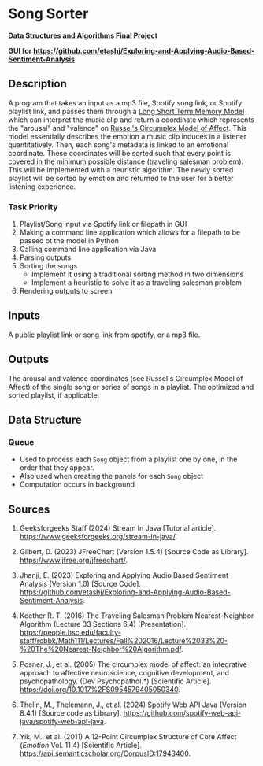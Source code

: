 # Song Sorter
**Data Structures and Algorithms Final Project**

**GUI for https://github.com/etashj/Exploring-and-Applying-Audio-Based-Sentiment-Analysis**

## Description
A program that takes an input as a mp3 file, Spotify song link, or Spotify playlist link, and passes them through a [Long Short Term Memory Model](https://en.wikipedia.org/wiki/Long_short-term_memory) which can interpret the music clip and return a coordinate which represents the "arousal" and "valence" on [Russel's Circumplex Model of Affect](https://www.ncbi.nlm.nih.gov/pmc/articles/PMC2367156/). This model essentially describes the emotion a music clip induces in a listener quantitatively. Then, each song's metadata is linked to an emotional coordinate. These coordinates will be sorted such that every point is covered in the minimum possible distance (traveling salesman problem). This will be implemented with a heuristic algorithm. The newly sorted playlist will be sorted by emotion and returned to the user for a better listening experience. 

### Task Priority
1. Playlist/Song input via Spotify link or filepath in GUI
2. Making a command line application which allows for a filepath to be passed ot the model in Python
3. Calling command line application via Java
4. Parsing outputs
5. Sorting the songs
    * Implement it using a traditional sorting method in two dimensions
    * Implement a heuristic to solve it as a traveling salesman problem
6. Rendering outputs to screen 


## Inputs
A public playlist link or song link from spotify, or a mp3 file. 

## Outputs
The arousal and valence coordinates (see Russel's Circumplex Model of Affect) of the single song or series of songs in a playlist. The optimized and sorted playlist, if applicable. 

## Data Structure
### Queue
 - Used to process each `Song` object from a playlist one by one, in the order that they appear. 
 - Also used when creating the panels for each `Song` object
 - Computation occurs in background


## Sources
1. Geeksforgeeks Staff (2024) Stream In Java [Tutorial article]. https://www.geeksforgeeks.org/stream-in-java/. 

1. Gilbert, D. (2023) JFreeChart (Version 1.5.4) [Source Code as Library]. https://www.jfree.org/jfreechart/. 

1. Jhanji, E. (2023) Exploring and Applying Audio Based Sentiment Analysis (Version 1.0) [Source Code]. https://github.com/etashj/Exploring-and-Applying-Audio-Based-Sentiment-Analysis. 

1. Koether R. T. (2016) The Traveling Salesman Problem Nearest-Neighbor Algorithm (Lecture 33 Sections 6.4) [Presentation]. https://people.hsc.edu/faculty-staff/robbk/Math111/Lectures/Fall%202016/Lecture%2033%20-%20The%20Nearest-Neighbor%20Algorithm.pdf. 

1. Posner, J., et al. (2005) The circumplex model of affect: an integrative approach to affective neuroscience, cognitive development, and psychopathology. (Dev Psychopathol.*) [Scientific Article]. https://doi.org/10.1017%2FS0954579405050340. 

1. Thelin, M., Thelemann, J., et al. (2024) Spotify Web API Java (Version 8.4.1) [Source code as Library]. https://github.com/spotify-web-api-java/spotify-web-api-java.  

1. Yik, M., et al. (2011) A 12-Point Circumplex Structure of Core Affect (*Emotion* Vol. 11 4) [Scientific Article]. https://api.semanticscholar.org/CorpusID:17943400. 